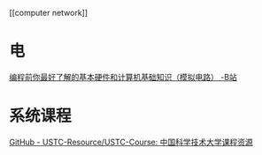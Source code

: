 [[computer network]]
# 电
[编程前你最好了解的基本硬件和计算机基础知识（模拟电路） -B站](https://www.bilibili.com/video/BV1774114798/?spm_id_from=333.788.recommend_more_video.16)
# 系统课程
[GitHub - USTC-Resource/USTC-Course: 中国科学技术大学课程资源](https://github.com/USTC-Resource/USTC-Course)
